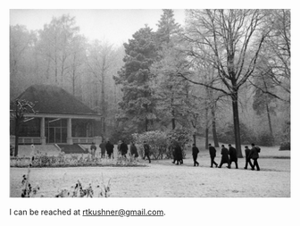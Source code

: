 ![seminaire](seminaire_grothendieck.jpg)

I can be reached at [rtkushner@gmail.com](mailto:rtkushner@gmail.com).
